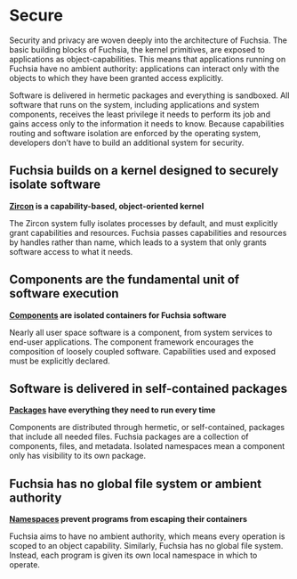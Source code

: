 # Secure

Security and privacy are woven deeply into the architecture of Fuchsia.
The basic building blocks of Fuchsia, the kernel primitives,
are exposed to applications as object-capabilities.
This means that applications running on Fuchsia have no ambient authority:
applications can interact only with the objects
to which they have been granted access explicitly.

Software is delivered in hermetic packages and everything is sandboxed.
All software that runs on the system, including applications and system
components, receives the least privilege it needs to perform its job and
gains access only to the information it needs to know.
Because capabilities routing and software isolation are enforced by the
operating system, developers don’t have to build an additional
system for security.

## Fuchsia builds on a kernel designed to securely isolate software

**[Zircon](/docs/concepts/kernel/README.md)
is a capability-based, object-oriented kernel**

The Zircon system fully isolates processes by default,
and must explicitly grant capabilities and resources.
Fuchsia passes capabilities and resources by handles rather than name,
which leads to a system that only grants software access to what it needs.

## Components are the fundamental unit of software execution

**[Components](/docs/concepts/components/v2/introduction.md)
are isolated containers for Fuchsia software**

Nearly all user space software is a component,
from system services to end-user applications.
The component framework encourages the composition of loosely coupled software.
Capabilities used and exposed must be explicitly declared.

## Software is delivered in self-contained packages

**[Packages](/docs/concepts/packages/package.md)
have everything they need to run every time**

Components are distributed through hermetic, or self-contained, packages
that include all needed files.
Fuchsia packages are a collection of components, files, and metadata.
Isolated namespaces mean a component only has visibility to its own package.

## Fuchsia has no global file system or ambient authority

**[Namespaces](/docs/concepts/framework/namespaces.md)
prevent programs from escaping their containers**

Fuchsia aims to have no ambient authority,
which means every operation is scoped to an object capability.
Similarly, Fuchsia has no global file system.
Instead, each program is given its own local namespace in which to operate.
